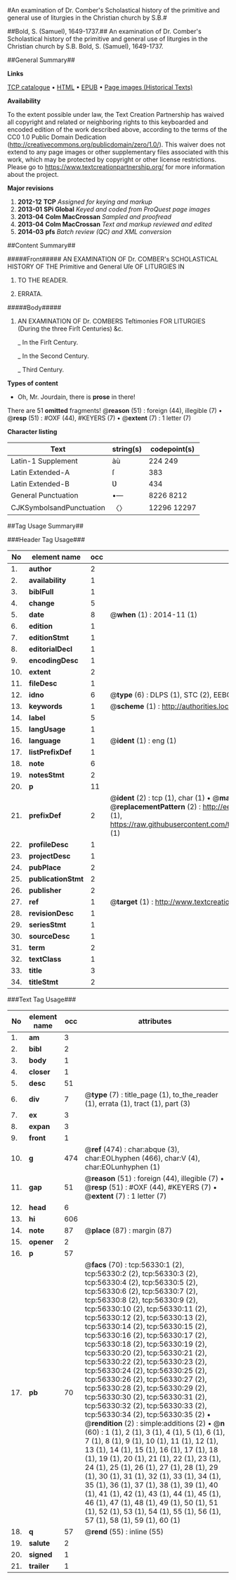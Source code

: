#An examination of Dr. Comber's Scholastical history of the primitive and general use of liturgies in the Christian church by S.B.#

##Bold, S. (Samuel), 1649-1737.##
An examination of Dr. Comber's Scholastical history of the primitive and general use of liturgies in the Christian church by S.B.
Bold, S. (Samuel), 1649-1737.

##General Summary##

**Links**

[TCP catalogue](http://www.ota.ox.ac.uk/tcp/)  • 
[HTML](http://tei.it.ox.ac.uk/tcp/Texts-HTML/free/A28/A28584.html)  • 
[EPUB](http://tei.it.ox.ac.uk/tcp/Texts-EPUB/free/A28/A28584.epub) • 
[Page images (Historical Texts)](https://historicaltexts.jisc.ac.uk/eebo-12212258e)

**Availability**

To the extent possible under law, the Text Creation Partnership has waived all copyright and related or neighboring rights to this keyboarded and encoded edition of the work described above, according to the terms of the CC0 1.0 Public Domain Dedication (http://creativecommons.org/publicdomain/zero/1.0/). This waiver does not extend to any page images or other supplementary files associated with this work, which may be protected by copyright or other license restrictions. Please go to https://www.textcreationpartnership.org/ for more information about the project.

**Major revisions**

1. __2012-12__ __TCP__ *Assigned for keying and markup*
1. __2013-01__ __SPi Global__ *Keyed and coded from ProQuest page images*
1. __2013-04__ __Colm MacCrossan__ *Sampled and proofread*
1. __2013-04__ __Colm MacCrossan__ *Text and markup reviewed and edited*
1. __2014-03__ __pfs__ *Batch review (QC) and XML conversion*

##Content Summary##

#####Front#####
AN EXAMINATION OF Dr. COMBER's SCHOLASTICAL HISTORY OF THE Primitive and General Uſe OF LITURGIES IN
1. TO THE READER.

1. ERRATA.

#####Body#####

1. AN EXAMINATION OF Dr. COMBERS Teſtimonies FOR LITURGIES (During the three Firſt Centuries) &c.

    _ In the Firſt Century.

    _ In the Second Century.

    _ Third Century.

**Types of content**

  * Oh, Mr. Jourdain, there is **prose** in there!

There are 51 **omitted** fragments! 
 @__reason__ (51) : foreign (44), illegible (7)  •  @__resp__ (51) : #OXF (44), #KEYERS (7)  •  @__extent__ (7) : 1 letter (7)

**Character listing**


|Text|string(s)|codepoint(s)|
|---|---|---|
|Latin-1 Supplement|àù|224 249|
|Latin Extended-A|ſ|383|
|Latin Extended-B|Ʋ|434|
|General Punctuation|•—|8226 8212|
|CJKSymbolsandPunctuation|〈〉|12296 12297|

##Tag Usage Summary##

###Header Tag Usage###

|No|element name|occ|attributes|
|---|---|---|---|
|1.|__author__|2||
|2.|__availability__|1||
|3.|__biblFull__|1||
|4.|__change__|5||
|5.|__date__|8| @__when__ (1) : 2014-11 (1)|
|6.|__edition__|1||
|7.|__editionStmt__|1||
|8.|__editorialDecl__|1||
|9.|__encodingDesc__|1||
|10.|__extent__|2||
|11.|__fileDesc__|1||
|12.|__idno__|6| @__type__ (6) : DLPS (1), STC (2), EEBO-CITATION (1), OCLC (1), VID (1)|
|13.|__keywords__|1| @__scheme__ (1) : http://authorities.loc.gov/ (1)|
|14.|__label__|5||
|15.|__langUsage__|1||
|16.|__language__|1| @__ident__ (1) : eng (1)|
|17.|__listPrefixDef__|1||
|18.|__note__|6||
|19.|__notesStmt__|2||
|20.|__p__|11||
|21.|__prefixDef__|2| @__ident__ (2) : tcp (1), char (1)  •  @__matchPattern__ (2) : ([0-9\-]+):([0-9IVX]+) (1), (.+) (1)  •  @__replacementPattern__ (2) : http://eebo.chadwyck.com/downloadtiff?vid=$1&page=$2 (1), https://raw.githubusercontent.com/textcreationpartnership/Texts/master/tcpchars.xml#$1 (1)|
|22.|__profileDesc__|1||
|23.|__projectDesc__|1||
|24.|__pubPlace__|2||
|25.|__publicationStmt__|2||
|26.|__publisher__|2||
|27.|__ref__|1| @__target__ (1) : http://www.textcreationpartnership.org/docs/. (1)|
|28.|__revisionDesc__|1||
|29.|__seriesStmt__|1||
|30.|__sourceDesc__|1||
|31.|__term__|2||
|32.|__textClass__|1||
|33.|__title__|3||
|34.|__titleStmt__|2||


###Text Tag Usage###

|No|element name|occ|attributes|
|---|---|---|---|
|1.|__am__|3||
|2.|__bibl__|2||
|3.|__body__|1||
|4.|__closer__|1||
|5.|__desc__|51||
|6.|__div__|7| @__type__ (7) : title_page (1), to_the_reader (1), errata (1), tract (1), part (3)|
|7.|__ex__|3||
|8.|__expan__|3||
|9.|__front__|1||
|10.|__g__|474| @__ref__ (474) : char:abque (3), char:EOLhyphen (466), char:V (4), char:EOLunhyphen (1)|
|11.|__gap__|51| @__reason__ (51) : foreign (44), illegible (7)  •  @__resp__ (51) : #OXF (44), #KEYERS (7)  •  @__extent__ (7) : 1 letter (7)|
|12.|__head__|6||
|13.|__hi__|606||
|14.|__note__|87| @__place__ (87) : margin (87)|
|15.|__opener__|2||
|16.|__p__|57||
|17.|__pb__|70| @__facs__ (70) : tcp:56330:1 (2), tcp:56330:2 (2), tcp:56330:3 (2), tcp:56330:4 (2), tcp:56330:5 (2), tcp:56330:6 (2), tcp:56330:7 (2), tcp:56330:8 (2), tcp:56330:9 (2), tcp:56330:10 (2), tcp:56330:11 (2), tcp:56330:12 (2), tcp:56330:13 (2), tcp:56330:14 (2), tcp:56330:15 (2), tcp:56330:16 (2), tcp:56330:17 (2), tcp:56330:18 (2), tcp:56330:19 (2), tcp:56330:20 (2), tcp:56330:21 (2), tcp:56330:22 (2), tcp:56330:23 (2), tcp:56330:24 (2), tcp:56330:25 (2), tcp:56330:26 (2), tcp:56330:27 (2), tcp:56330:28 (2), tcp:56330:29 (2), tcp:56330:30 (2), tcp:56330:31 (2), tcp:56330:32 (2), tcp:56330:33 (2), tcp:56330:34 (2), tcp:56330:35 (2)  •  @__rendition__ (2) : simple:additions (2)  •  @__n__ (60) : 1 (1), 2 (1), 3 (1), 4 (1), 5 (1), 6 (1), 7 (1), 8 (1), 9 (1), 10 (1), 11 (1), 12 (1), 13 (1), 14 (1), 15 (1), 16 (1), 17 (1), 18 (1), 19 (1), 20 (1), 21 (1), 22 (1), 23 (1), 24 (1), 25 (1), 26 (1), 27 (1), 28 (1), 29 (1), 30 (1), 31 (1), 32 (1), 33 (1), 34 (1), 35 (1), 36 (1), 37 (1), 38 (1), 39 (1), 40 (1), 41 (1), 42 (1), 43 (1), 44 (1), 45 (1), 46 (1), 47 (1), 48 (1), 49 (1), 50 (1), 51 (1), 52 (1), 53 (1), 54 (1), 55 (1), 56 (1), 57 (1), 58 (1), 59 (1), 60 (1)|
|18.|__q__|57| @__rend__ (55) : inline (55)|
|19.|__salute__|2||
|20.|__signed__|1||
|21.|__trailer__|1||

